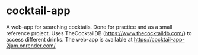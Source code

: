 # cocktail-app
A web-app for searching cocktails. Done for practice and as a small reference project.
Uses TheCocktailDB (https://www.thecocktaildb.com/) to access different drinks.
The web-app is available at https://cocktail-app-2jam.onrender.com/
